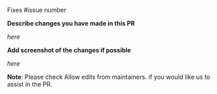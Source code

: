 Fixes #issue number

**Describe changes you have made in this PR**

*here*

**Add screenshot of the changes if possible**

*here*

**Note**: Please check Allow edits from maintainers. if you would like us to assist in the PR.
